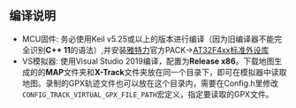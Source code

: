 ## 编译说明
* MCU固件: 务必使用Keil v5.25或以上的版本进行编译（因为旧编译器不能完全识别**C++ 11**的语法）,并安装[雅特力](https://www.arterytek.com/cn/index.jsp)官方PACK->[AT32F4xx标准外设库](http://www.arterytek.com/download/Pack_Keil_AT32F4xx_CH_V1.3.4.zip)
* VS模拟器: 使用Visual Studio 2019编译，配置为**Release x86**。下载地图生成的的**MAP**文件夹和**X-Track**文件夹放在同一个目录下，即可在模拟器中读取地图。录制的GPX轨迹文件也可以放在这个目录内，需要在Config.h里修改```CONFIG_TRACK_VIRTUAL_GPX_FILE_PATH```宏定义，指定要读取的GPX文件。
